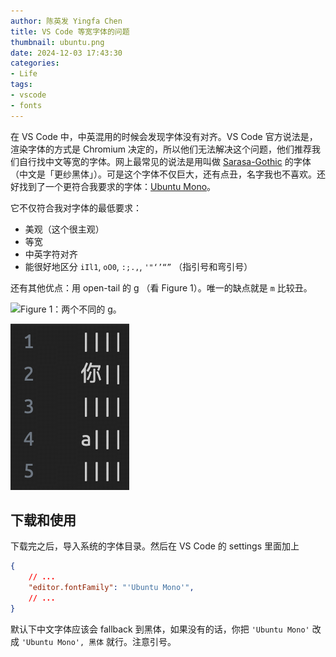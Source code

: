```yaml
---
author: 陈英发 Yingfa Chen
title: VS Code 等宽字体的问题
thumbnail: ubuntu.png
date: 2024-12-03 17:43:30
categories:
- Life
tags:
- vscode
- fonts
---
```


在 VS Code 中，中英混用的时候会发现字体没有对齐。VS Code 官方说法是，渲染字体的方式是 Chromium 决定的，所以他们无法解决这个问题，他们推荐我们自行找中文等宽的字体。网上最常见的说法是用叫做 [Sarasa-Gothic](https://github.com/be5invis/Sarasa-Gothic) 的字体（中文是「更纱黑体」）。可是这个字体不仅巨大，还有点丑，名字我也不喜欢。还好找到了一个更符合我要求的字体：[Ubuntu Mono](https://fonts.google.com/specimen/Ubuntu+Mono?preview.text=mmm&query=ubuntu+mono)。

<!-- more -->

它不仅符合我对字体的最低要求：

- 美观（这个很主观）
- 等宽
- 中英字符对齐
- 能很好地区分 `iIl1`, `oO0`, `:;.,`, `'"‘’“”` （指引号和弯引号）

还有其他优点：用 open-tail 的 g （看 Figure 1）。唯一的缺点就是 `m` 比较丑。

<img alt="Figure 1：两个不同的 g。" src="./g-typeface.png" style="width: 30%">

![Figure 2：Ubuntu Mono 的在 VS Code 中的效果。](./2024-等宽字体/ubuntu.png "Figure 2：Ubuntu Mono 的在 VS Code 中的效果。")

## 下载和使用

下载完之后，导入系统的字体目录。然后在 VS Code 的 settings 里面加上 

```json
{
    // ...
    "editor.fontFamily": "'Ubuntu Mono'",
    // ...
}
```

默认下中文字体应该会 fallback 到黑体，如果没有的话，你把 `'Ubuntu Mono'` 改成 `'Ubuntu Mono', 黑体` 就行。注意引号。
